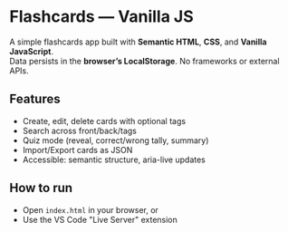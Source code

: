 # Flashcards — Vanilla JS

A simple flashcards app built with **Semantic HTML**, **CSS**, and **Vanilla JavaScript**.  
Data persists in the **browser’s LocalStorage**. No frameworks or external APIs.

## Features
- Create, edit, delete cards with optional tags
- Search across front/back/tags
- Quiz mode (reveal, correct/wrong tally, summary)
- Import/Export cards as JSON
- Accessible: semantic structure, aria-live updates

## How to run
- Open `index.html` in your browser, or
- Use the VS Code "Live Server" extension
